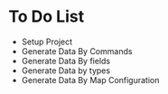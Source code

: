 # To Do List

- Setup Project
- Generate Data By Commands
- Generate Data By fields
- Generate Data by types
- Generate Data By Map Configuration
